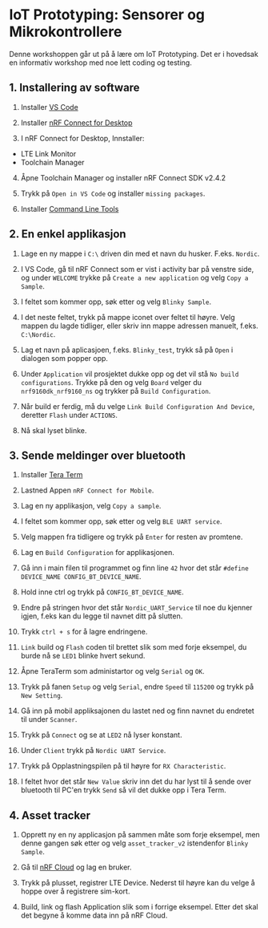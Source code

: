 
# IoT Prototyping: Sensorer og Mikrokontrollere
Denne workshoppen går ut på å lære om IoT Prototyping. Det er i hovedsak en informativ workshop med noe lett coding og testing. 

## 1. Installering av software

1. Installer [VS Code](https://code.visualstudio.com/download)

2. Installer [nRF Connect for Desktop](https://www.nordicsemi.com/Products/Development-tools/nrf-connect-for-desktop/download)
  
 3. I nRF Connect for Desktop, Innstaller:
 - LTE Link Monitor
 - Toolchain Manager 
 
 4. Åpne Toolchain Manager og installer nRF Connect SDK v2.4.2
 
 5. Trykk på `Open in VS Code` og installer `missing packages`. 
 
 6. Installer [Command Line Tools](https://www.nordicsemi.com/Products/Development-tools/nRF-Command-Line-Tools/Download#infotabs)
 
 
 ## 2. En enkel applikasjon
 
 1. Lage en ny mappe i `C:\` driven din med et navn du husker. F.eks. `Nordic`.
 
 2. I VS Code, gå til nRF Connect som er vist i activity bar på venstre side, og under `WELCOME` trykke på `Create a new application` og velg `Copy a Sample`.
 
 3.  I feltet som kommer opp, søk etter og velg `Blinky Sample`.
 
 4.  I det neste feltet, trykk på mappe iconet over feltet til høyre. Velg mappen du lagde tidliger, eller skriv inn mappe adressen manuelt, f.eks. `C:\Nordic`.
 
 5.  Lag et navn på aplicasjoen, f.eks. `Blinky_test`, trykk så på `Open` i dialogen som popper opp.
 
 7. Under `Application` vil prosjektet dukke opp og det vil stå `No build configurations`. Trykke på den og velg `Board` velger du `nrf9160dk_nrf9160_ns` og trykker på `Build Configuration`. 
 
 8. Når build er ferdig, må du velge `Link Build Configuration And Device`, deretter `Flash` under `ACTIONS`. 
 
 9. Nå skal lyset blinke.

## 3. Sende meldinger over bluetooth
1. Installer [Tera Term](https://osdn.net/projects/ttssh2/releases/)

2. Lastned Appen `nRF Connect for Mobile`.

3. Lag en ny applikasjon, velg `Copy a sample`.

4. I feltet som kommer opp, søk etter og velg `BLE UART service`.

5. Velg mappen fra tidligere og trykk på `Enter` for resten av promtene.

6. Lag en `Build Configuration` for applikasjonen.

7. Gå inn i main filen til programmet og finn line `42` hvor det står `#define DEVICE_NAME CONFIG_BT_DEVICE_NAME`.

8. Hold inne ctrl og trykk på `CONFIG_BT_DEVICE_NAME`.

9. Endre på stringen hvor det står `Nordic_UART_Service` til noe du kjenner igjen, f.eks kan du legge til navnet ditt på slutten.

10. Trykk `ctrl + s` for å lagre endringene.

11. `Link` build og `Flash` coden til brettet slik som med forje eksempel, du burde nå se `LED1` blinke hvert sekund.

12. Åpne TeraTerm som administartor og velg `Serial` og `OK`.

13. Trykk på fanen `Setup` og velg `Serial`, endre `Speed` til `115200` og trykk på `New Setting`.

14. Gå inn på mobil appliksajonen du lastet ned og finn navnet du endretet til under `Scanner`.

15. Trykk på `Connect` og se at `LED2` nå lyser konstant.

16. Under `Client` trykk på `Nordic UART Service`.

17. Trykk på Opplastningspilen på til høyre for `RX Characteristic`.

18. I feltet hvor det står `New Value` skriv inn det du har lyst til å sende over bluetooth til PC'en trykk `Send` så vil det dukke opp i Tera Term.

## 4. Asset tracker

1. Opprett ny en ny applicasjon på sammen måte som forje eksempel, men denne gangen søk etter og velg `asset_tracker_v2` istendenfor `Blinky Sample`.

2.  Gå til [nRF Cloud](https://nrfcloud.com) og lag en bruker.

3.  Trykk på plusset, registrer LTE Device. Nederst til høyre kan du velge å hoppe over å registrere sim-kort.

4.  Build, link og flash Application slik som i forrige eksempel. Etter det skal det begyne å komme data inn på nRF Cloud.

